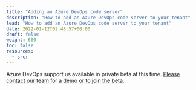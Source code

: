 ```yaml
---
title: "Adding an Azure DevOps code server"
description: "How to add an Azure DevOps code server to your tenant"
lead: "How to add an Azure DevOps code server to your tenant"
date: 2022-01-12T02:48:57+00:00
draft: false
weight: 600
toc: false
resources:
  - src:
---
```


Azure DevOps support us available in private beta at this time. [Please contact our team for a demo or to join the beta](http://blubracket.com/contact-sales/).
